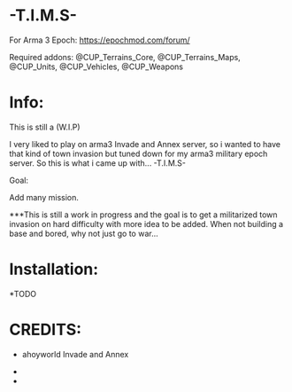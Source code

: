 # -T.I.M.S-

For Arma 3 Epoch: https://epochmod.com/forum/

Required addons: @CUP_Terrains_Core, @CUP_Terrains_Maps, @CUP_Units, @CUP_Vehicles, @CUP_Weapons

# Info:

This is still a (W.I.P)


I very liked to play on arma3 Invade and Annex server, so i wanted to have that kind of town invasion but tuned down for my arma3 military epoch server.
So this is what i came up with... -T.I.M.S-

Goal: 

Add many mission.

***This is still a work in progress and the goal is to get a militarized town invasion on hard difficulty with more idea to be added. When not building a base and bored, why not just go to war...

# Installation:

*TODO

# CREDITS:

* ahoyworld Invade and Annex

*

*
